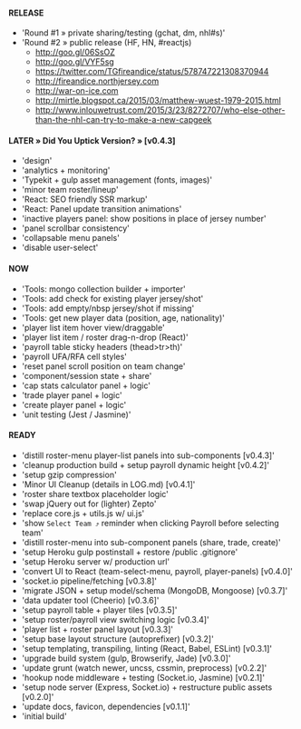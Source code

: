 #### RELEASE

- 'Round #1 » private sharing/testing (gchat, dm, nhl#s)'
- 'Round #2 » public release (HF, HN, #reactjs)
  - http://goo.gl/06SsOZ
  - http://goo.gl/VYF5sg
  - https://twitter.com/TGfireandice/status/578747221308370944
  - http://fireandice.northjersey.com
  - http://war-on-ice.com
  - http://mirtle.blogspot.ca/2015/03/matthew-wuest-1979-2015.html
  - http://www.inlouwetrust.com/2015/3/23/8272707/who-else-other-than-the-nhl-can-try-to-make-a-new-capgeek


#### LATER » Did You Uptick Version? » [v0.4.3]

- 'design'
- 'analytics + monitoring'
- 'Typekit + gulp asset management (fonts, images)'
- 'minor team roster/lineup'
- 'React: SEO friendly SSR markup'
- 'React: Panel update transition animations'
- 'inactive players panel: show positions in place of jersey number'
- 'panel scrollbar consistency'
- 'collapsable menu panels'
- 'disable user-select'


#### NOW

- 'Tools: mongo collection builder + importer'
- 'Tools: add check for existing player jersey/shot'
- 'Tools: add empty/nbsp jersey/shot if missing'
- 'Tools: get new player data (position, age, nationality)'
- 'player list item hover view/draggable'
- 'player list item / roster drag-n-drop (React)'
- 'payroll table sticky headers (thead>tr>th)'
- 'payroll UFA/RFA cell styles'
- 'reset panel scroll position on team change'
- 'component/session state + share'
- 'cap stats calculator panel + logic'
- 'trade player panel + logic'
- 'create player panel + logic'
- 'unit testing (Jest / Jasmine)'


#### READY

- 'distill roster-menu player-list panels into sub-components [v0.4.3]'
- 'cleanup production build + setup payroll dynamic height [v0.4.2]'
- 'setup gzip compression'
- 'Minor UI Cleanup (details in LOG.md) [v0.4.1]'
- 'roster share textbox placeholder logic'
- 'swap jQuery out for (lighter) Zepto'
- 'replace core.js + utils.js w/ ui.js'
- 'show `Select Team ⤴︎` reminder when clicking Payroll before selecting team'
- 'distill roster-menu into sub-component panels (share, trade, create)'
- 'setup Heroku gulp postinstall + restore /public .gitignore'
- 'setup Heroku server w/ production url'
- 'convert UI to React (team-select-menu, payroll, player-panels) [v0.4.0]'
- 'socket.io pipeline/fetching [v0.3.8]'
- 'migrate JSON + setup model/schema (MongoDB, Mongoose) [v0.3.7]'
- 'data updater tool (Cheerio) [v0.3.6]'
- 'setup payroll table + player tiles [v0.3.5]'
- 'setup roster/payroll view switching logic [v0.3.4]'
- 'player list + roster panel layout [v0.3.3]'
- 'setup base layout structure (autoprefixer) [v0.3.2]'
- 'setup templating, transpiling, linting (React, Babel, ESLint) [v0.3.1]'
- 'upgrade build system (gulp, Browserify, Jade) [v0.3.0]'
- 'update grunt (watch newer, uncss, cssmin, preprocess) [v0.2.2]'
- 'hookup node middleware + testing (Socket.io, Jasmine) [v0.2.1]'
- 'setup node server (Express, Socket.io) + restructure public assets [v0.2.0]'
- 'update docs, favicon, dependencies [v0.1.1]'
- 'initial build'
